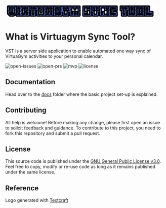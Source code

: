 ![vst-logo](web/resources/img/main_logo_small.png)

# What is Virtuagym Sync Tool?
VST is a server side application to enable automated one way sync of VirtuaGym activities to your personal calendar.

![open-issues](https://badgen.net/github/open-issues/nick-van-h/virtuagym-sync-tool) ![open-prs](https://badgen.net/github/open-prs/nick-van-h/virtuagym-sync-tool) ![mvp](https://badgen.net/github/milestones/nick-van-h/virtuagym-sync-tool/1) ![license](https://badgen.net/github/license/nick-van-h/virtuagym-sync-tool)

## Documentation

Head over to the [docs](docs) folder where the basic project set-up is explained.

## Contributing

All help is welcome! Before making any change, please first open an issue to solicit feedback and guidance. To contribute to this project, you need to fork this repository and submit a pull request.

## License

This source code is published under the [GNU General Public License v3.0](LICENSE). Feel free to copy, modify or re-use code as long as it remains published under the same license.

## Reference

Logo generated with [Textcraft](https://textcraft.net/)
